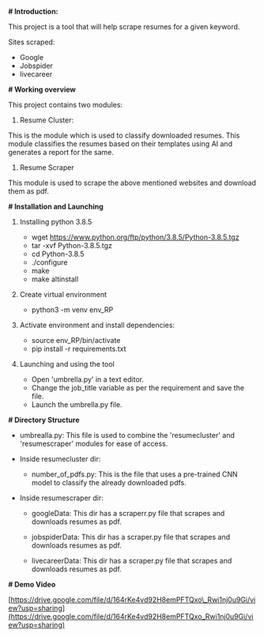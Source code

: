 **# Introduction:**

This project is a tool that will help scrape resumes for a given keyword.

Sites scraped:

- Google
- Jobspider
- livecareer

**# Working overview**

This project contains two modules:

1. Resume Cluster:

This is the module which is used to classify downloaded resumes. This module classifies the resumes based on their templates using AI and generates a report for the same.

1. Resume Scraper

This module is used to scrape the above mentioned websites and download them as pdf.

**# Installation and Launching**

1. Installing python 3.8.5

    - wget https://www.python.org/ftp/python/3.8.5/Python-3.8.5.tgz
    - tar -xvf Python-3.8.5.tgz
    - cd Python-3.8.5
    - ./configure
    - make
    - make altinstall

2. Create virtual environment

    - python3 -m venv env\_RP

3. Activate environment and install dependencies:

    - source env\_RP/bin/activate
    - pip install -r requirements.txt

4. Launching and using the tool

    - Open &#39;umbrella.py&#39; in a text editor.
    - Change the job\_title variable as per the requirement and save the file.
    - Launch the umbrella.py file.

**# Directory Structure**

- umbrealla.py: This file is used to combine the &#39;resumecluster&#39; and &#39;resumescraper&#39; modules for ease of access.
- Inside resumecluster dir:

  - number\_of\_pdfs.py: This is the file that uses a pre-trained CNN model to classify the already downloaded pdfs.

- Inside resumescraper dir:

  - googleData: This dir has a scraperr.py file that scrapes and downloads resumes as pdf.

  - jobspiderData: This dir has a scraper.py file that scrapes and downloads resumes as pdf.

  - livecareerData: This dir has a scraper.py file that scrapes and downloads resumes as pdf.

**# Demo Video**

[https://drive.google.com/file/d/164rKe4vd92H8emPFTQxo\_Rwi1nj0u9Gi/view?usp=sharing](https://drive.google.com/file/d/164rKe4vd92H8emPFTQxo_Rwi1nj0u9Gi/view?usp=sharing)
